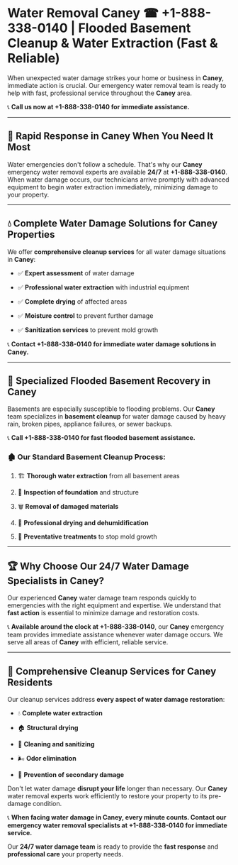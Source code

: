 # Water Removal Caney ☎ +1-888-338-0140 | Flooded Basement Cleanup & Water Extraction (Fast & Reliable)

When unexpected water damage strikes your home or business in **Caney**, immediate action is crucial. Our emergency water removal team is ready to help with fast, professional service throughout the **Caney** area. 

📞 **Call us now at +1-888-338-0140 for immediate assistance.**
---
## 🚀 Rapid Response in Caney When You Need It Most
Water emergencies don't follow a schedule. That's why our **Caney** emergency water removal experts are available **24/7** at **+1-888-338-0140**. When water damage occurs, our technicians arrive promptly with advanced equipment to begin water extraction immediately, minimizing damage to your property.
---
## 💧 Complete Water Damage Solutions for Caney Properties
We offer **comprehensive cleanup services** for all water damage situations in **Caney**:
- ✅ **Expert assessment** of water damage  
- ✅ **Professional water extraction** with industrial equipment  
- ✅ **Complete drying** of affected areas  
- ✅ **Moisture control** to prevent further damage  
- ✅ **Sanitization services** to prevent mold growth  
📞 **Contact +1-888-338-0140 for immediate water damage solutions in Caney.**
---
## 🌊 Specialized Flooded Basement Recovery in Caney
Basements are especially susceptible to flooding problems. Our **Caney** team specializes in **basement cleanup** for water damage caused by heavy rain, broken pipes, appliance failures, or sewer backups. 
📞 **Call +1-888-338-0140 for fast flooded basement assistance.**
### 🏚️ Our Standard Basement Cleanup Process:
1. 🏗️ **Thorough water extraction** from all basement areas  
2. 🔎 **Inspection of foundation** and structure  
3. 🗑️ **Removal of damaged materials**  
4. 💨 **Professional drying and dehumidification**  
5. 🚫 **Preventative treatments** to stop mold growth  
---
## 🏆 Why Choose Our 24/7 Water Damage Specialists in Caney?
Our experienced **Caney** water damage team responds quickly to emergencies with the right equipment and expertise. We understand that **fast action** is essential to minimize damage and restoration costs.
📞 **Available around the clock at +1-888-338-0140**, our **Caney** emergency team provides immediate assistance whenever water damage occurs. We serve all areas of **Caney** with efficient, reliable service.
---
## 🧹 Comprehensive Cleanup Services for Caney Residents
Our cleanup services address **every aspect of water damage restoration**:
- 💧 **Complete water extraction**  
- 🏠 **Structural drying**  
- 🧼 **Cleaning and sanitizing**  
- 🌬️ **Odor elimination**  
- 🚫 **Prevention of secondary damage**  
Don't let water damage **disrupt your life** longer than necessary. Our **Caney** water removal experts work efficiently to restore your property to its pre-damage condition.
📞 **When facing water damage in Caney, every minute counts. Contact our emergency water removal specialists at +1-888-338-0140 for immediate service.**
Our **24/7 water damage team** is ready to provide the **fast response** and **professional care** your property needs.
